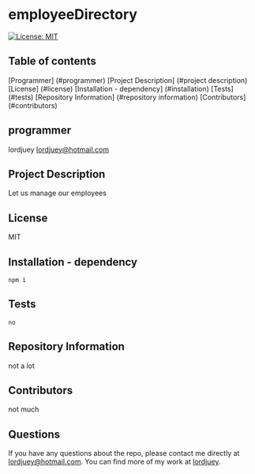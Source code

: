 # employeeDirectory 

  [![License: MIT](https://img.shields.io/badge/License-MIT-yellow.svg)](https://opensource.org/licenses/MIT)

  ## Table of contents 

   [Programmer] (#programmer)
   [Project Description] (#project description)
   [License] (#license)
   [Installation - dependency] (#installation)
   [Tests] (#tests)
   [Repository Information] (#repository information)
   [Contributors] (#contributors)


  ## programmer
  lordjuey
  lordjuey@hotmail.com
  
  ## Project Description
  Let us manage our employees

  ## License
  MIT

  ## Installation - dependency
  ~~~
  npm i 
  ~~~
  ## Tests
  ~~~
  no
  ~~~
  ## Repository Information 
  not a lot

  ## Contributors 
  not much

  ## Questions
  
  If you have any questions about the repo, please contact me directly at lordjuey@hotmail.com.
  You can find more of my work at [lordjuey](https://github.com/lordjuey).
  